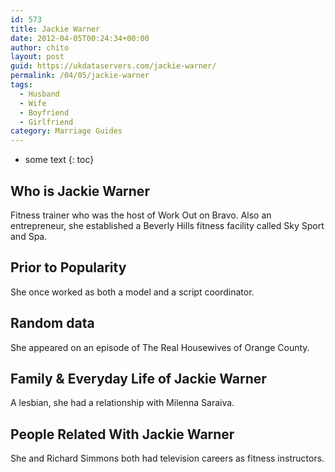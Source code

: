 ```yaml
---
id: 573
title: Jackie Warner
date: 2012-04-05T00:24:34+00:00
author: chito
layout: post
guid: https://ukdataservers.com/jackie-warner/
permalink: /04/05/jackie-warner
tags:
  - Husband
  - Wife
  - Boyfriend
  - Girlfriend
category: Marriage Guides
---
```


* some text
{: toc}


## Who is  Jackie Warner
                  
                  
                  
Fitness trainer who was the host of Work Out on Bravo. Also an entrepreneur, she established a Beverly Hills fitness facility called Sky Sport and Spa.
                  
                
                
                
## Prior to Popularity 
                  
                  
                  
She once worked as both a model and a script coordinator.
                  
                
                
                
## Random data 
                  
                  
                  
She appeared on an episode of The Real Housewives of Orange County.
                  
                
                
                
## Family & Everyday Life of Jackie Warner
                  
                  
                  
A lesbian, she had a relationship with Milenna Saraiva.
                  
                
                
                
## People Related With  Jackie Warner
                  
                  
                  
She and Richard Simmons both had television careers as fitness instructors.
                  
                
              
            
          
          
          
    
    
  
